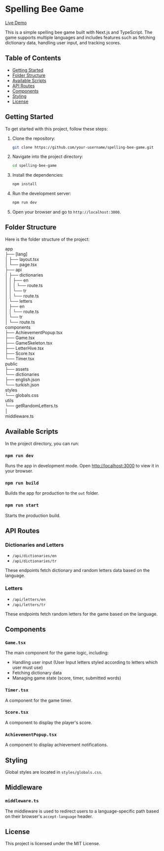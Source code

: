 # Spelling Bee Game

[Live Demo](https://spelling-bee-indol.vercel.app)

This is a simple spelling bee game built with Next.js and TypeScript. The game supports multiple languages and includes features such as fetching dictionary data, handling user input, and tracking scores.

## Table of Contents

-   [Getting Started](#getting-started)
-   [Folder Structure](#folder-structure)
-   [Available Scripts](#available-scripts)
-   [API Routes](#api-routes)
-   [Components](#components)
-   [Styling](#styling)
-   [License](#license)

## Getting Started

To get started with this project, follow these steps:

1. Clone the repository:
    ```sh
    git clone https://github.com/your-username/spelling-bee-game.git
    ```
2. Navigate into the project directory:
    ```sh
    cd spelling-bee-game
    ```
3. Install the dependencies:
    ```sh
    npm install
    ```
4. Run the development server:
    ```sh
    npm run dev
    ```
5. Open your browser and go to `http://localhost:3000`.

## Folder Structure

Here is the folder structure of the project:

app <br/>
├── [lang] <br/>
│ ├── layout.tsx <br/>
│ └── page.tsx <br/>
├── api <br/>
│ ├── dictionaries <br/>
│ │ ├── en <br/>
│ │ │ └── route.ts <br/>
│ │ └── tr <br/>
│ │ └── route.ts <br/>
│ └── letters <br/>
│ ├── en <br/>
│ │ └── route.ts <br/>
│ └── tr <br/>
│ └── route.ts <br/>
components <br/>
├── AchievementPopup.tsx <br/>
├── Game.tsx <br/>
├── GameSkeleton.tsx <br/>
├── LetterHive.tsx <br/>
├── Score.tsx <br/>
└── Timer.tsx <br/>
public <br/>
├── assets <br/>
└── dictionaries <br/>
├── english.json <br/>
└── turkish.json <br/>
styles <br/>
└── globals.css <br/>
utils <br/>
└── getRandomLetters.ts <br/>
│ <br/>
middleware.ts <br/>

## Available Scripts

In the project directory, you can run:

### `npm run dev`

Runs the app in development mode. Open [http://localhost:3000](http://localhost:3000) to view it in your browser.

### `npm run build`

Builds the app for production to the `out` folder.

### `npm run start`

Starts the production build.

## API Routes

### Dictionaries and Letters

-   `/api/dictionaries/en`
-   `/api/dictionaries/tr`

These endpoints fetch dictionary and random letters data based on the language.

### Letters

-   `/api/letters/en`
-   `/api/letters/tr`

These endpoints fetch random letters for the game based on the language.

## Components

### `Game.tsx`

The main component for the game logic, including:

-   Handling user input (User Input letters styled according to letters which user must use)
-   Fetching dictionary data
-   Managing game state (score, timer, submitted words)

### `Timer.tsx`

A component for the game timer.

### `Score.tsx`

A component to display the player's score.

### `AchievementPopup.tsx`

A component to display achievement notifications.

## Styling

Global styles are located in `styles/globals.css`.

## Middleware

### `middleware.ts`

The middleware is used to redirect users to a language-specific path based on their browser's `accept-language` header.

## License

This project is licensed under the MIT License.
